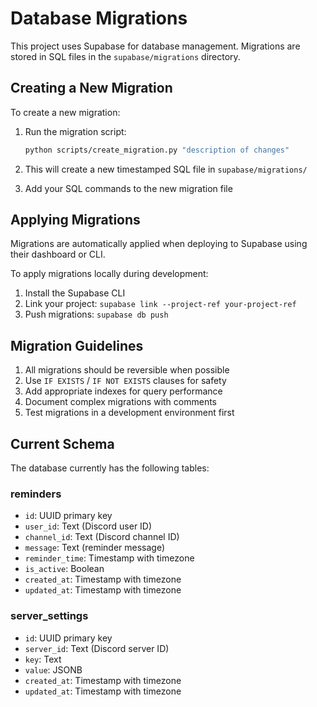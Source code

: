 # Database Migrations

This project uses Supabase for database management. Migrations are stored in SQL files in the `supabase/migrations` directory.

## Creating a New Migration

To create a new migration:

1. Run the migration script:
   ```bash
   python scripts/create_migration.py "description of changes"
   ```

2. This will create a new timestamped SQL file in `supabase/migrations/`

3. Add your SQL commands to the new migration file

## Applying Migrations

Migrations are automatically applied when deploying to Supabase using their dashboard or CLI.

To apply migrations locally during development:

1. Install the Supabase CLI
2. Link your project: `supabase link --project-ref your-project-ref`
3. Push migrations: `supabase db push`

## Migration Guidelines

1. All migrations should be reversible when possible
2. Use `IF EXISTS` / `IF NOT EXISTS` clauses for safety
3. Add appropriate indexes for query performance
4. Document complex migrations with comments
5. Test migrations in a development environment first

## Current Schema

The database currently has the following tables:

### reminders
- `id`: UUID primary key
- `user_id`: Text (Discord user ID)
- `channel_id`: Text (Discord channel ID)
- `message`: Text (reminder message)
- `reminder_time`: Timestamp with timezone
- `is_active`: Boolean
- `created_at`: Timestamp with timezone
- `updated_at`: Timestamp with timezone

### server_settings
- `id`: UUID primary key
- `server_id`: Text (Discord server ID)
- `key`: Text
- `value`: JSONB
- `created_at`: Timestamp with timezone
- `updated_at`: Timestamp with timezone
